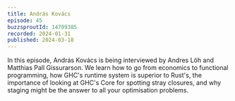 ```yaml
---
title: András Kovács
episode: 45
buzzsproutId: 14709385
recorded: 2024-01-31
published: 2024-03-18
---
```

In this episode, András Kovács is being interviewed by Andres Löh and Matthias Pall Gissurarson. We learn how to go from economics to functional programming, how GHC's runtime system is superior to Rust's, the importance of looking at GHC's Core for spotting stray closures, and why staging might be the answer to all your optimisation problems.
